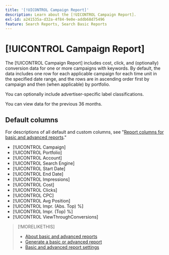 ```yaml
---
title: '[!UICONTROL Campaign Report]'
description: Learn about the [!UICONTROL Campaign Report].
exl-id: a241535a-d32a-4f84-9e0e-addb68d75496
feature: Search Reports, Search Basic Reports
---
```

# [!UICONTROL Campaign Report]

The [!UICONTROL Campaign Report] includes cost, click, and (optionally) conversion data for one or more campaigns with keywords. By default, the data includes one row for each applicable campaign for each time unit in the specified date range, and the rows are in ascending order first by campaign and then (when applicable) by portfolio.

You can optionally include advertiser-specific label classifications.

You can view data for the previous 36 months.

## Default columns

For descriptions of all default and custom columns, see "[Report columns for basic and advanced reports](basic-advanced-report-columns.md)."

* [!UICONTROL Campaign]
* [!UICONTROL Portfolio]
* [!UICONTROL Account]
* [!UICONTROL Search Engine]
* [!UICONTROL Start Date]
* [!UICONTROL End Date]
* [!UICONTROL Impressions]
* [!UICONTROL Cost]
* [!UICONTROL Clicks]
* [!UICONTROL CPC]
* [!UICONTROL Avg Position]
* [!UICONTROL Impr. (Abs. Top) %]
* [!UICONTROL Impr. (Top) %]
* [!UICONTROL ViewThroughConversions]

>[!MORELIKETHIS]
>
>* [About basic and advanced reports](basic-advanced-report-about.md)
>* [Generate a basic or advanced report](basic-advanced-report-generate.md)
>* [Basic and advanced report settings](basic-advanced-report-settings.md)
